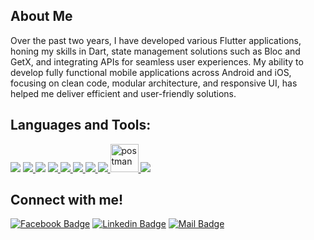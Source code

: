 ## About Me

Over the past two years, I have developed various Flutter applications, honing my skills in Dart, state management solutions such as Bloc and GetX, and integrating APIs for seamless user experiences. My ability to develop fully functional mobile applications across Android and iOS, focusing on clean code, modular architecture, and responsive UI, has helped me deliver efficient and user-friendly solutions.

## Languages and Tools:

<p align="left">   
    <a href="https://flutter.dev/" target="_blank">  <img src="https://img.icons8.com/color/48/000000/flutter.png"/></a>
    <a href="https://dart.dev/" target="_blank"> <img src="https://img.icons8.com/color/48/000000/dart.png"/> </a>
    <a href="https://developer.android.com/" target="_blank"> <img src="https://img.icons8.com/ios-filled/50/26e07f/android-os.png"/></a>
    <a href="https://developer.apple.com/" target="_blank"> <img src="https://img.icons8.com/?id=uoRwwh0lz3Jp&format=png&color=000000"/> </a>
    <a href="https://kotlinlang.org/" target="_blank"> <img src="https://img.icons8.com/color/48/000000/kotlin.png"/> </a>
    <a href="https://www.java.com" target="_blank"> <img src="https://img.icons8.com/color/48/000000/java-coffee-cup-logo.png"/> </a>
    <a href="https://www.mysql.com/" target="_blank"> <img src="https://img.icons8.com/fluent/50/000000/mysql-logo.png"/> </a>
    <a href="https://firebase.google.com/" target="_blank"> <img src="https://img.icons8.com/color/48/000000/firebase.png"/> </a> 
    <a href="https://postman.com" target="_blank"> <img src="https://www.vectorlogo.zone/logos/getpostman/getpostman-icon.svg" alt="postman" width="45" height="45"/> </a>   
    <a href="https://git-scm.com/" target="_blank"> <img src="https://img.icons8.com/color/48/000000/git.png"/> </a>
</p>


 ## Connect with me!

[![Facebook Badge](https://img.shields.io/badge/Facebook-1877F2?style=for-the-badge&logo=facebook&logoColor=white)](https://www.facebook.com/mofizur11/)
[![Linkedin Badge](https://img.shields.io/badge/LinkedIn-0077B5?style=for-the-badge&logo=linkedin&logoColor=white)](https://www.linkedin.com/in/devmofizurrahman/)
[![Mail Badge](https://img.shields.io/badge/Gmail-D14836?style=for-the-badge&logo=gmail&logoColor=white)](mailto:mofizur853@gmail.com)

 
